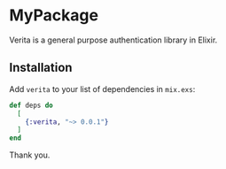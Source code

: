 # MyPackage

Verita is a general purpose authentication library in Elixir.

## Installation

Add `verita` to your list of dependencies in `mix.exs`:
```elixir
def deps do
  [
    {:verita, "~> 0.0.1"}
  ]
end
```

Thank you.